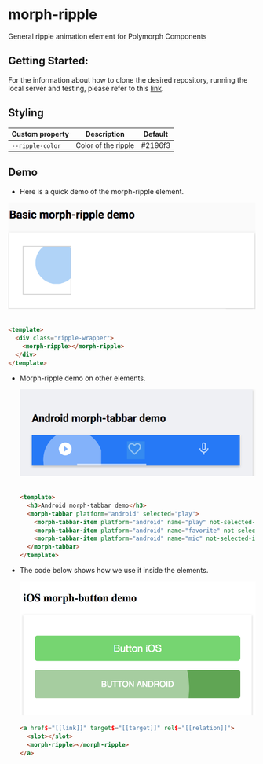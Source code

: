 # morph-ripple
General ripple animation element for Polymorph Components

## Getting Started:
For the information about how to clone the desired repository, running the local server and testing, please refer to this [link](https://github.com/moduware/polymorph-components/blob/master/INFO.md).

## Styling


Custom property                  | Description                            | Default
---------------------------------|----------------------------------------|--------------------
`--ripple-color`                 | Color of the ripple                    | #2196f3


## Demo
  - Here is a quick demo of the morph-ripple element.

  ![alt text](demo-images/basic-demo.png)


  ```html

  <template>
    <div class="ripple-wrapper">
      <morph-ripple></morph-ripple>
    </div>
  </template>

  ```


- Morph-ripple demo on other elements.



  ![alt text](demo-images/tabbar-demo.png)


  ```html

  <template>
    <h3>Android morph-tabbar demo</h3>
    <morph-tabbar platform="android" selected="play">
      <morph-tabbar-item platform="android" name="play" not-selected-image="../img/play_android.svg" selected-image="../img/play_android_selected.svg"></morph-tabbar-item>
      <morph-tabbar-item platform="android" name="favorite" not-selected-image="../img/favorite_android.svg" selected-image="../img/favorite_android_selected.svg"></morph-tabbar-item>
      <morph-tabbar-item platform="android" name="mic" not-selected-image="../img/mic_android.svg" selected-image="../img/mic_android_selected.svg"></morph-tabbar-item>
    </morph-tabbar>
  </template>

  ```





- The code below shows how we use it inside the elements.


  ![alt text](demo-images/button-demo.png)

  ```html
  <a href$="[[link]]" target$="[[target]]" rel$="[[relation]]">
    <slot></slot>
    <morph-ripple></morph-ripple>
  </a>
  ```
